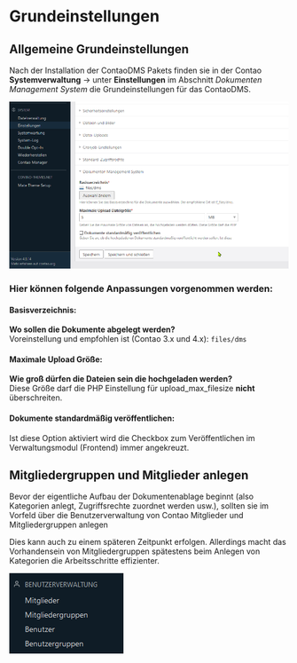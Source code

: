 # Grundeinstellungen

## Allgemeine Grundeinstellungen

Nach der Installation der ContaoDMS Pakets finden sie in der Contao **Systemverwaltung** → unter **Einstellungen** im Abschnitt *Dokumenten Management System* die Grundeinstellungen für das ContaoDMS.

![grundeinstellungen ContaoDMS](1-grundeinstellungen.png)

### Hier können folgende Anpassungen vorgenommen werden:

#### Basisverzeichnis:

**Wo sollen die Dokumente abgelegt werden?**  
Voreinstellung und empfohlen ist (Contao 3.x und 4.x): `files/dms`

#### Maximale Upload Größe: 

**Wie groß dürfen die Dateien sein die hochgeladen werden?**  
Diese Größe darf die PHP Einstellung für upload_max_filesize **nicht** überschreiten.

#### Dokumente standardmäßig veröffentlichen:

Ist diese Option aktiviert wird die Checkbox zum Veröffentlichen im Verwaltungsmodul (Frontend) immer angekreuzt.

## Mitgliedergruppen und Mitglieder anlegen

Bevor der eigentliche Aufbau der Dokumentenablage beginnt (also Kategorien anlegt, Zugriffsrechte zuordnet werden usw.), sollten sie im Vorfeld über die Benutzerverwaltung von Contao Mitglieder und Mitgliedergruppen anlegen

Dies kann auch zu einem späteren Zeitpunkt erfolgen. Allerdings macht das Vorhandensein von Mitgliedergruppen spätestens beim Anlegen von Kategorien die Arbeitsschritte effizienter. 

![Screenshot Benutzerverwaltung](2-contao-user-management.png)
